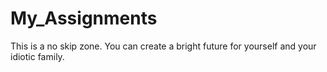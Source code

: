 # My_Assignments
This is a no skip zone. You can create a bright future for yourself and your idiotic family. 
